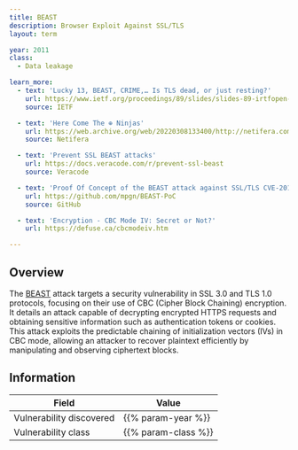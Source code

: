 ```yaml
---
title: BEAST
description: Browser Exploit Against SSL/TLS
layout: term

year: 2011
class:
  - Data leakage

learn_more:
  - text: 'Lucky 13, BEAST, CRIME,… Is TLS dead, or just resting?'
    url: https://www.ietf.org/proceedings/89/slides/slides-89-irtfopen-1.pdf
    source: IETF

  - text: 'Here Come The ⊕ Ninjas'
    url: https://web.archive.org/web/20220308133400/http://netifera.com/research/beast/beast_DRAFT_0621.pdf
    source: Netifera

  - text: 'Prevent SSL BEAST attacks'
    url: https://docs.veracode.com/r/prevent-ssl-beast
    source: Veracode

  - text: 'Proof Of Concept of the BEAST attack against SSL/TLS CVE-2011-3389'
    url: https://github.com/mpgn/BEAST-PoC
    source: GitHub

  - text: 'Encryption - CBC Mode IV: Secret or Not?'
    url: https://defuse.ca/cbcmodeiv.htm

---
```


## Overview

The [BEAST] attack targets a security vulnerability in SSL 3.0 and TLS 1.0 protocols, focusing on their use of CBC (Cipher Block Chaining) encryption. It details an attack capable of decrypting encrypted HTTPS requests and obtaining sensitive information such as authentication tokens or cookies. This attack exploits the predictable chaining of initialization vectors (IVs) in CBC mode, allowing an attacker to recover plaintext efficiently by manipulating and observing ciphertext blocks.

## Information

| Field                    | Value               |
|--------------------------|---------------------|
| Vulnerability discovered | {{% param-year %}}  |
| Vulnerability class      | {{% param-class %}} |

[BEAST]: https://en.wikipedia.org/wiki/Transport_Layer_Security#BEAST_attack
